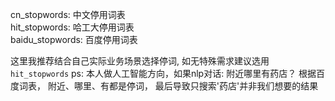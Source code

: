 cn_stopwords: 中文停用词表<br>
hit_stopwords: 哈工大停用词表<br>
baidu_stopwords: 百度停用词表<br>

这里我推荐结合自己实际业务场景选择停词, 如无特殊需求建议选用`hit_stopwords`
ps: 本人做人工智能方向，如果nlp对话: 附近哪里有药店？ 根据百度词表， 附近、哪里、有都是停词，
最后导致只搜索'药店'并非我们想要的结果

